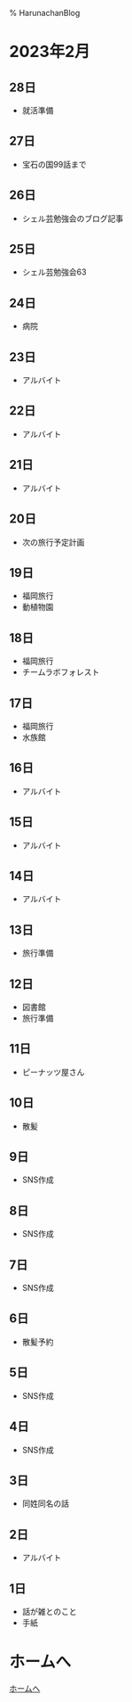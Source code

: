 % HarunachanBlog

# 2023年2月

## 28日

- 就活準備

## 27日

- 宝石の国99話まで

## 26日

- シェル芸勉強会のブログ記事

## 25日

- シェル芸勉強会63

## 24日

- 病院

## 23日

- アルバイト

## 22日

- アルバイト

## 21日

- アルバイト

## 20日

- 次の旅行予定計画

## 19日

- 福岡旅行
- 動植物園

## 18日

- 福岡旅行
- チームラボフォレスト

## 17日

- 福岡旅行
- 水族館

## 16日

- アルバイト

## 15日

- アルバイト

## 14日

- アルバイト

## 13日

- 旅行準備

## 12日

- 図書館
- 旅行準備

## 11日

- ピーナッツ屋さん

## 10日

- 散髪

## 9日

- SNS作成

## 8日

- SNS作成

## 7日

- SNS作成

## 6日

- 散髪予約

## 5日

- SNS作成

## 4日

- SNS作成

## 3日

- 同姓同名の話

## 2日

- アルバイト

## 1日

- 話が雑とのこと
- 手紙

# ホームへ

[ホームへ](https://harunachan.com/)
